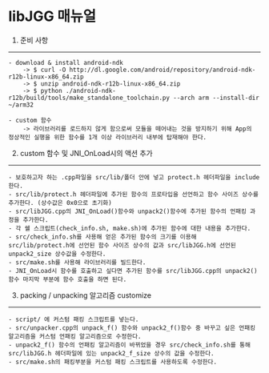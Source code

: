 libJGG 매뉴얼  
===============  
1. 준비 사항  
--------------  
	- download & install android-ndk  
		-> $ curl -O http://dl.google.com/android/repository/android-ndk-r12b-linux-x86_64.zip  
		-> $ unzip android-ndk-r12b-linux-x86_64.zip  
		-> $ python ./android-ndk-r12b/build/tools/make_standalone_toolchain.py --arch arm --install-dir ~/arm32  
  
	- custom 함수  
		-> 라이브러리를 로드하지 않게 함으로써 모듈을 떼어내는 것을 방지하기 위해 App의 정상적인 실행을 위한 함수를 1개 이상 라이브러리 내부에 탑재해야 한다.  
  
  
2. custom 함수 및 JNI_OnLoad시의 액션 추가  
--------------------------------------------
	- 보호하고자 하는 .cpp파일을 src/lib/폴더 안에 넣고 protect.h 헤더파일을 include 한다.  
	- src/lib/protect.h 헤더파일에 추가된 함수의 프로타입을 선언하고 함수 사이즈 상수를 추가한다. (상수값은 0x0으로 초기화)  
	- src/libJGG.cpp의 JNI_OnLoad()함수와 unpack2()함수에 추가된 함수의 언패킹 과정을 추가한다.   
	- 각 쉘 스크립트(check_info.sh, make.sh)에 추가된 함수에 대한 내용을 추가한다.  
	- src/check_info.sh를 사용해 얻은 추가된 함수의 크기를 이용해 src/lib/protect.h에 선언된 함수 사이즈 상수의 값과 src/libJGG.h에 선언된 unpack2_size 상수값을 수정한다.  
	- src/make.sh를 사용해 라이브러리를 빌드한다.  
	- JNI_OnLoad시 함수를 호출하고 싶다면 추가된 함수를 src/libJGG.cpp의 unpack2()함수 마지막 부분에 함수 호출을 하면 된다.  
  
  
3. packing / unpacking 알고리즘 customize  
-------------------------------------------  
	- script/ 에 커스텀 패킹 스크립트를 넣는다.  
	- src/unpacker.cpp의 unpack_f() 함수와 unpack2_f()함수 중 바꾸고 싶은 언패킹 알고리즘을 커스텀 언패킹 알고리즘으로 수정한다.   
	- unpack2_f() 함수의 언패킹 알고리즘이 바뀌었을 경우 src/check_info.sh를 통해 src/libJGG.h 헤더파일에 있는 unpack2_f_size 상수의 값을 수정한다.  
	- src/make.sh의 패킹부분을 커스텀 패킹 스크립트를 사용하도록 수정한다.  
